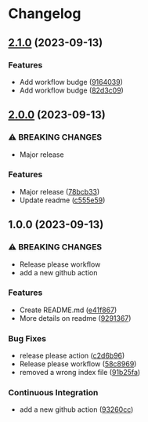 # Changelog

## [2.1.0](https://github.com/mbaroncini/github_ci/compare/v2.0.0...v2.1.0) (2023-09-13)


### Features

* Add workflow budge ([9164039](https://github.com/mbaroncini/github_ci/commit/9164039ca6b137530ca71b21b02d743c7e5516b1))
* Add workflow budge ([82d3c09](https://github.com/mbaroncini/github_ci/commit/82d3c092113c27fe40a8f4f16291b6d2d7612cb6))

## [2.0.0](https://github.com/mbaroncini/github_ci/compare/v1.0.0...v2.0.0) (2023-09-13)


### ⚠ BREAKING CHANGES

* Major release

### Features

* Major release ([78bcb33](https://github.com/mbaroncini/github_ci/commit/78bcb33ae61ff83c5ffad7c8f3de7298a03d9f4f))
* Update readme ([c555e59](https://github.com/mbaroncini/github_ci/commit/c555e594994d09e4064c8e69c0b046b5b3a8fbf6))

## 1.0.0 (2023-09-13)


### ⚠ BREAKING CHANGES

* Release please workflow
* add a new github action

### Features

* Create README.md ([e41f867](https://github.com/mbaroncini/github_ci/commit/e41f8677890848355a556d9296d6ef23f5944233))
* More details on readme ([9291367](https://github.com/mbaroncini/github_ci/commit/9291367c55d5edf10afb7c265f70e156200d67f7))


### Bug Fixes

* release please action ([c2d6b96](https://github.com/mbaroncini/github_ci/commit/c2d6b96ad67b1eae142dad635803bf1a88b9cfef))
* Release please workflow ([58c8969](https://github.com/mbaroncini/github_ci/commit/58c8969fb97b80f6c475881f2d3629f152239a21))
* removed a wrong index file ([91b25fa](https://github.com/mbaroncini/github_ci/commit/91b25fa59bbea5e770cea784f5054d7776dd7bd6))


### Continuous Integration

* add a new github action ([93260cc](https://github.com/mbaroncini/github_ci/commit/93260cc65a477046ad234261e5410557e846bb2f))
